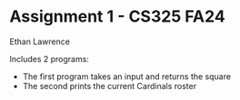 # Assignment 1 - CS325 FA24
Ethan Lawrence

Includes 2 programs:
- The first program takes an input and returns the square
- The second prints the current Cardinals roster